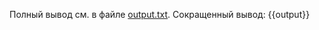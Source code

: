 Полный вывод см. в файле [output.txt](persistent_data_path/output.txt).
Сокращенный вывод:
{{output}}